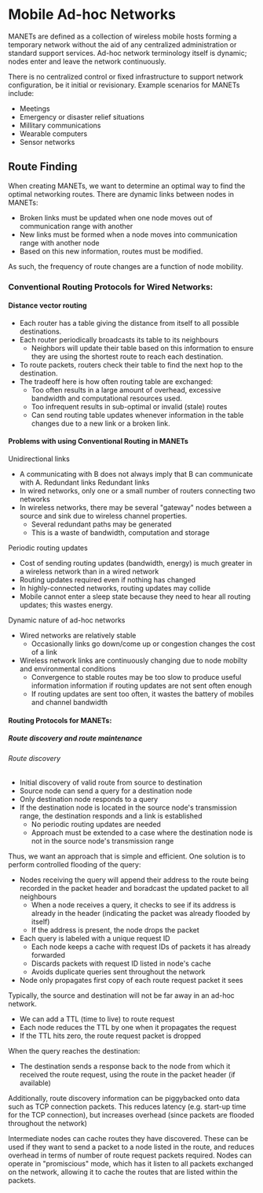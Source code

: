 # Mobile Ad-hoc Networks

MANETs are defined as a collection of wireless mobile hosts forming a temporary network without the aid of any centralized administration or standard support services. Ad-hoc network terminology itself is dynamic; nodes enter and leave the network continuously.

There is no centralized control or fixed infrastructure to support network configuration, be it initial or revisionary. Example scenarios for MANETs include:
- Meetings
- Emergency or disaster relief situations
- Millitary communications
- Wearable computers
- Sensor networks

## Route Finding

When creating MANETs, we want to determine an optimal way to find the optimal networking routes. There are dynamic links between nodes in MANETs:
- Broken links must be updated when one node moves out of communication range with another
- New links must be formed when a node moves into communication range with another node
- Based on this new information, routes must be modified.

As such, the frequency of route changes are a function of node mobility.

### Conventional Routing Protocols for Wired Networks:

#### Distance vector routing

- Each router has a table giving the distance from itself to all possible destinations.
- Each router periodically broadcasts its table to its neighbours
	- Neighbors will update their table based on this information to ensure they are using the shortest route to reach each destination.
- To route packets, routers check their table to find the next hop to the destination.
- The tradeoff here is how often routing table are exchanged:
	- Too often results in a large amount of overhead, excessive bandwidth and computational resources used.
	- Too infrequent results in sub-optimal or invalid (stale) routes
	- Can send routing table updates whenever information in the table changes due to a new link or a broken link.

#### Problems with using Conventional Routing in MANETs
Unidirectional links
- A communicating with B does not always imply that B can communicate with A.
Redundant links
Redundant links
- In wired networks, only one or a small number of routers connecting two networks
- In wireless networks, there may be several "gateway" nodes between a source and sink due to wireless channel properties.
	- Several redundant paths may be generated
	- This is a waste of bandwidth, computation and storage

Periodic routing updates
- Cost of sending routing updates (bandwidth, energy) is much greater in a wireless network than in a wired network
- Routing updates required even if nothing has changed
- In highly-connected networks, routing updates may collide
- Mobile cannot enter a sleep state because they need to hear all routing updates; this wastes energy.

Dynamic nature of ad-hoc networks
- Wired networks are relatively stable 
	- Occasionally links go down/come up or congestion changes the cost of a link
- Wireless network links are continuously changing due to node mobilty and environmental conditions
	- Convergence to stable routes may be too slow to produce useful information information if routing updates are not sent often enough
	- If routing updates are sent too often, it wastes the battery of mobiles and channel bandwidth

#### Routing Protocols for MANETs:

##### Route discovery and route maintenance
###### Route discovery
- Initial discovery of valid route from source to destination
- Source node can send a query for a destination node
- Only destination node responds to a query
- If the destination node is located in the source node's transmission range, the destination responds and a link is established
	- No periodic routing updates are needed
	- Approach must be extended to a case where the destination node is not in the source node's transmission range

Thus, we want an approach that is simple and efficient. One solution is to perform controlled flooding of the query:
- Nodes receiving the query will append their address to the route being recorded in the packet header and boradcast the updated packet to all neighbours
	- When a node receives a query, it checks to see if its address is already in the header (indicating the packet was already flooded by itself)
	- If the address is present, the node drops the packet
- Each query is labeled with a unique request ID
	- Each node keeps a cache with request IDs of packets it has already forwarded
	- Discards packets with request ID listed in node's cache
	- Avoids duplicate queries sent throughout the network
- Node only propagates first copy of each route request packet it sees

Typically, the source and destination will not be far away in an ad-hoc network.
- We can add a TTL (time to live) to route request
- Each node reduces the TTL by one when it propagates the request
- If the TTL hits zero, the route request packet is dropped

When the query reaches the destination:
- The destination sends a response back to the node from which it received the route request, using the route in the packet header (if available)

Additionally, route discovery information can be piggybacked onto data such as TCP connection packets. This reduces latency (e.g. start-up time for the TCP connection), but increases overhead (since packets are flooded throughout the network)

Intermediate nodes can cache routes they have discovered. These can be used if they want to send a packet to a node listed in the route, and reduces overhead in terms of number of route request packets required. Nodes can operate in "promiscious" mode, which has it listen to all packets exchanged on the network, allowing it to cache the routes that are listed within the packets.

